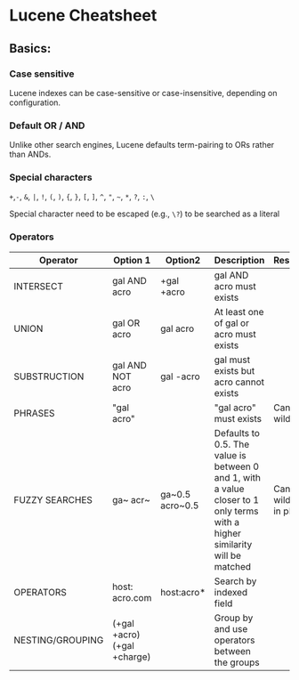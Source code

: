 
# Lucene Cheatsheet

## Basics: 

### Case sensitive
Lucene indexes can be case-sensitive or case-insensitive, depending on configuration.

### Default OR / AND
Unlike other search engines, Lucene defaults term-pairing to ORs rather than ANDs.

### Special characters
`+`,`-`, `&`, `|`, `!`, `(`, `)`, `{`, `}`, `[`, `]`, `^`, `"`, `~`, `*`, `?`, `:`, `\`

Special character need to be escaped (e.g., `\?`) to be searched as a literal

### Operators

| Operator         | Option 1                    | Option2         | Description                                                                                                                 | Restrictions                     |
| ---------------- | --------------------------- | --------------- | --------------------------------------------------------------------------------------------------------------------------- | -------------------------------- |
| INTERSECT        | gal AND acro                | +gal +acro      | gal AND acro must exists                                                                                                    |                                  |
| UNION            | gal OR acro                 | gal acro        | At least one of gal or acro must exists                                                                                     |
| SUBSTRUCTION     | gal AND NOT acro            | gal -acro       | gal must exists but acro cannot exists                                                                                      |
| PHRASES          | "gal acro"                  |                 | "gal acro" must exists                                                                                                      | Can't use in wildcard            |
| FUZZY SEARCHES   | ga~ acr~                    | ga~0.5 acro~0.5 | Defaults to 0.5. The value is between 0 and 1, with a value closer to 1 only terms with a higher similarity will be matched | Can't use wildcard or in phrases |
| OPERATORS        | host: acro.com              | host:acro*      | Search by indexed field                                                                                                     |
| NESTING/GROUPING | (+gal +acro) (+gal +charge) |                 | Group by and use operators between the groups                                                                               |